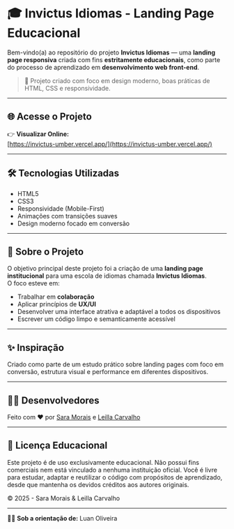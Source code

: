 # 🎓 Invictus Idiomas - Landing Page Educacional

Bem-vindo(a) ao repositório do projeto **Invictus Idiomas** — uma **landing page responsiva** criada com fins **estritamente educacionais**, como parte do processo de aprendizado em **desenvolvimento web front-end**.

> 🚀 Projeto criado com foco em design moderno, boas práticas de HTML, CSS e responsividade.

---

## 🌐 Acesse o Projeto

👉 **Visualizar Online:**  
[https://invictus-umber.vercel.app/](https://invictus-umber.vercel.app/)

---

## 🛠️ Tecnologias Utilizadas

- HTML5
- CSS3
- Responsividade (Mobile-First)
- Animações com transições suaves
- Design moderno focado em conversão

---

## 🧠 Sobre o Projeto

O objetivo principal deste projeto foi a criação de uma **landing page institucional** para uma escola de idiomas chamada **Invictus Idiomas**.  
O foco esteve em:

- Trabalhar em **colaboração**
- Aplicar princípios de **UX/UI**
- Desenvolver uma interface atrativa e adaptável a todos os dispositivos
- Escrever um código limpo e semanticamente acessível

---

## ✨ Inspiração

Criado como parte de um estudo prático sobre landing pages com foco em conversão, estrutura visual e performance em diferentes dispositivos.

---

## 👨‍💻 Desenvolvedores

Feito com ❤️ por [Sara Morais](https://github.com/sarasmorais) e [Leilla Carvalho](https://github.com/Leillac88)

---

## 📄 Licença Educacional
Este projeto é de uso exclusivamente educacional.
Não possui fins comerciais nem está vinculado a nenhuma instituição oficial.
Você é livre para estudar, adaptar e reutilizar o código com propósitos de aprendizado, desde que mantenha os devidos créditos aos autores originais.

© 2025 - Sara Morais & Leilla Carvalho

---

👨‍🏫 **Sob a orientação de:** Luan Oliveira
